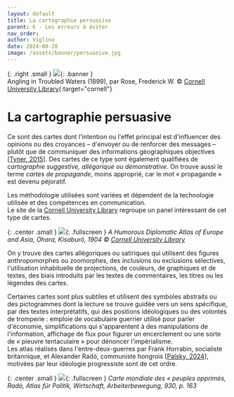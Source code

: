 ```yaml
---
layout: default
title: La cartographie persuasive
parent: 6 - Les erreurs à éviter
nav_order: 
author: Viglino
date: 2024-08-28
image: /assets/banner/persuasive.jpg
---
```

{: .right .small }
![](/Macarte-MI/assets/banner/persuasive.jpg){: .banner }   
Angling in Troubled Waters (1899), par Rose, Frederick W. &copy; [Cornell University Library](https://digital.library.cornell.edu/catalog/ss:3293834){:target="cornell"}

# La cartographie persuasive

Ce sont des cartes dont l'intention ou l'effet principal est d'influencer des opinions ou des croyances – d'envoyer ou de renforcer des messages – plutôt que de communiquer des informations géographiques objectives [[Tyner, 2015](/Macarte-MI/annexes/biblio#tyner-2015)]. 
Des cartes de ce type sont également qualifiées de *cartographie suggestive, allégorique ou démonstrative*. On trouve aussi le terme *cartes de propagande*, moins approprié, car le mot « propagande » est devenu péjoratif.

Les méthodologie utilisées sont variées et dépendent de la technologie utilisée et des compétences en communication.   
Le site de la  [Cornell University Library](https://digital.library.cornell.edu/catalog/ss:3293834) regroupe un panel intéressant de cet type de cartes.

{: .center .small }
![](/Macarte-MI/assets/img/ch6.1-persuasivemap.jpg){: .fullscreen }
*A Humorous Diplomatic Atlas of Europe and Asia, Ohara, Kisaburō, 1904 &copy; [Cornell University Library](https://digital.library.cornell.edu/catalog/ss:3293791)*

On y trouve des cartes allégoriques ou satiriques qui utilisent des figures anthropomorphes ou zoomorphes, des inclusions ou exclusions sélectives, l'utilisation inhabituelle de projections, de couleurs, de graphiques et de textes, des biais introduits par les textes de commentaires, les titres ou les légendes des cartes. 

Certaines cartes sont plus subtiles et utilisent des symboles abstraits ou des pictogrammes dont la lecture se trouve guidée vers un sens spécifique, par des textes interprétatifs, qui des positions idéologiques ou des volontés de tromperie : emploie de vocabulaire guerrier utilisé pour parler d'économie, simplifications qui s'apparentent à des manipulations de l'information, affichage de flux pour figurer un encerclement ou une sorte de « pieuvre tentaculaire » pour dénoncer l'impérialisme.   
Les atlas réalisés dans l'entre-deux-guerres par Frank Horrabin, socialiste britannique, et Alexander Radó, communiste hongrois [[Palsky, 2024](/Macarte-MI/annexes/biblio#palsky-2024)], motivées par leur idéologie progressiste sont de cet ordre.

{: .center .small }
![](/Macarte-MI/assets/img/ch6.1-rado.jpg){: .fullscreen }
*Carte mondiale des « peuples opprimés, Radó, Atlas für Politik, Wirtschaft, Arbeiterbewegung, 930, p. 163*
